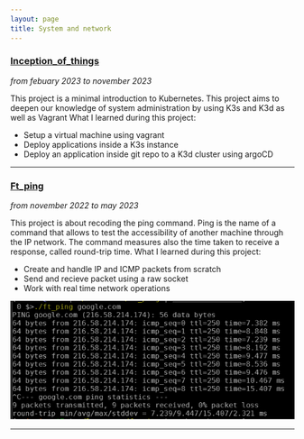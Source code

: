 ```yaml
---
layout: page
title: System and network
---
```


### [Inception_of_things](https://github.com/plagache/inception_of_things)
_from febuary 2023 to november 2023_  

This project is a minimal introduction to Kubernetes.
This project aims to deepen our knowledge of system administration by using K3s and K3d as well as Vagrant
What I learned during this project:
- Setup a virtual machine using vagrant
- Deploy applications inside a K3s instance
- Deploy an application inside git repo to a K3d cluster using argoCD

---

### [Ft_ping](https://github.com/lagachea/ft_ping)
_from november 2022 to may 2023_  

This project is about recoding the ping command.
Ping is the name of a command that allows to test the accessibility of another machine through the IP network. The command measures also the time taken to receive a response, called round-trip time.
What I learned during this project:
- Create and handle IP and ICMP packets from scratch
- Send and recieve packet using a raw socket
- Work with real time network operations

![ft_ping](assets/img/ft-ping-example.png)

---
